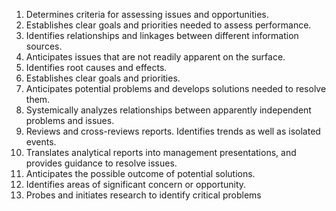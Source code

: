 1. Determines criteria for assessing issues and opportunities.
2. Establishes clear goals and priorities needed to assess performance.
3. Identifies relationships and linkages between different information sources.
4. Anticipates issues that are not readily apparent on the surface.
5. Identifies root causes and effects.
6. Establishes clear goals and priorities.
7. Anticipates potential problems and develops solutions needed to resolve them.
8. Systemically analyzes relationships between apparently independent problems and issues.
9. Reviews and cross-reviews reports. Identifies trends as well as isolated events.
10. Translates analytical reports into management presentations, and provides guidance to resolve issues.
11. Anticipates the possible outcome of potential solutions.
12. Identifies areas of significant concern or opportunity.
13. Probes and initiates research to identify critical problems